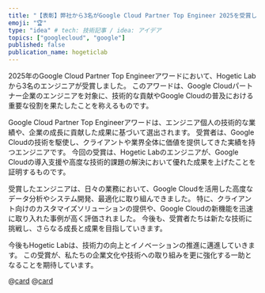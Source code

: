 ```yaml
---
title: "【表彰】弊社から3名がGoogle Cloud Partner Top Engineer 2025を受賞しました"
emoji: "🏆"
type: "idea" # tech: 技術記事 / idea: アイデア
topics: ["googlecloud", "google"]
published: false
publication_name: hogeticlab
---
```

2025年のGoogle Cloud Partner Top Engineerアワードにおいて、Hogetic Labから3名のエンジニアが受賞しました。
このアワードは、Google Cloudパートナー企業のエンジニアを対象に、技術的な貢献やGoogle Cloudの普及における重要な役割を果たしたことを称えるものです。

Google Cloud Partner Top Engineerアワードは、エンジニア個人の技術的な業績や、企業の成長に貢献した成果に基づいて選出されます。
受賞者は、Google Cloudの技術を駆使し、クライアントや業界全体に価値を提供してきた実績を持つエンジニアです。
今回の受賞は、Hogetic Labのエンジニアが、Google Cloudの導入支援や高度な技術的課題の解決において優れた成果を上げたことを証明するものです。

受賞したエンジニアは、日々の業務において、Google Cloudを活用した高度なデータ分析やシステム開発、最適化に取り組んできました。
特に、クライアント向けのカスタマイズソリューションの提供や、Google Cloudの新機能を迅速に取り入れた事例が高く評価されました。
今後も、受賞者たちは新たな技術に挑戦し、さらなる成長と成果を目指していきます。

今後もHogetic Labは、技術力の向上とイノベーションの推進に邁進していきます。
この受賞が、私たちの企業文化や技術への取り組みを更に強化する一助となることを期待しています。

@[card](https://hogetic-lab.com/)
@[card](https://hogeticlab.notion.site/Hogetic-Lab-ae041841b7ac4cbcb1bffbc05c6b892e)